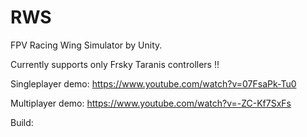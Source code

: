 # RWS
FPV Racing Wing Simulator by Unity.

Currently supports only Frsky Taranis controllers !!

Singleplayer demo:
https://www.youtube.com/watch?v=07FsaPk-Tu0

Multiplayer demo:
https://www.youtube.com/watch?v=-ZC-Kf7SxFs

Build:

